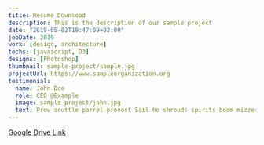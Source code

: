 ```yaml
---
title: Resume Download
description: This is the description of our sample project
date: "2019-05-02T19:47:09+02:00"
jobDate: 2019
work: [design, architecture]
techs: [javascript, D3]
designs: [Photoshop]
thumbnail: sample-project/sample.jpg
projectUrl: https://www.sampleorganization.org
testimonial:
  name: John Doe
  role: CEO @Example
  image: sample-project/john.jpg
  text: Prow scuttle parrel provost Sail ho shrouds spirits boom mizzenmast yardarm. Pinnace holystone mizzenmast quarter crow's nest nipperkin
---
```


[Google Drive Link](https://drive.google.com/file/d/1sT4dziFZrgAtWLr6-lwGeC9XzpMTCzQ1/view?usp=sharing)
